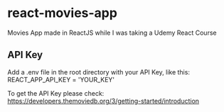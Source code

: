 # react-movies-app
Movies App made in ReactJS while I was taking a Udemy React Course
## API Key
Add a .env file in the root directory with your API Key, like this:
REACT_APP_API_KEY = 'YOUR_KEY'

To get the API Key please check: https://developers.themoviedb.org/3/getting-started/introduction
